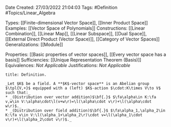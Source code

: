 <div class="topSpace"></div>

Date Created: 27/03/2022 21:04:03
Tags: #Definition #Topics/Linear_Algebra

Types: [[Finite-dimensional Vector Space]], [[Inner Product Space]]
Examples: [[Vector Space of Polynomials]]
Constructions: [[Linear Combination]], [[Linear Map]], [[Linear Subspace]], [[Dual Space]], [[External Direct Product (Vector Space)]], [[Category of Vector Spaces]]
Generalizations: [[Module]]

Properties: [[Basic properties of vector spaces]], [[Every vector space has a basis]]
Sufficiencies: [[Unique Representation Theorem (Basis)]]
Equivalences: _Not Applicable_
Justifications: _Not Applicable_

``` ad-Definition
title: Definition.

_Let $K$ be a field. A **$K$-vector space** is an Abelian group $\tpl{V,+}$ equipped with a (left) $K$-action $\cdot:K\times V\to V$ such that:_
* _(Distribution over vector addition)$\bf{.}$ $\fa\alpha\in K:\fa v,w\in V:\alpha\cdot\l(v+w\r)=\l(\alpha\cdot v\r)+\l(\alpha\cdot w\r)$._
* _(Distribution over field addition)$\bf{.}$ $\fa\alpha_1,\alpha_2\in K:\fa v\in V:\l(\alpha_1+\alpha_2\r)\cdot v=\l(\alpha_1\cdot v\r)+\l(\alpha_2\cdot v\r)$._

```
